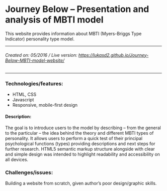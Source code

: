 # Journey Below – Presentation and analysis of MBTI model

This website provides information about MBTI (Myers-Briggs Type Indicator) personality type model.

------------
###### Created on: 05/2016 / Live version: https://lukasd2.github.io/Journey-Below-MBTI-model-website/
------------
### Technologies/features:

- HTML, CSS
- Javascript
- Responsive, mobile-first design

#### Description: 

The goal is to introduce users to the model by describing – from the general to the particular – the idea behind the theory and different MBTI types of personality. It allows users to perform a quick test of their principal psychological functions (types) providing descriptions and next steps for further research.
HTML5 semantic markup structure alongside with clear and simple design was intended to highlight readability and accessibility on all devices.  

### Challenges/issues: 

Building a website from scratch, given author’s poor design/graphic skills. 
